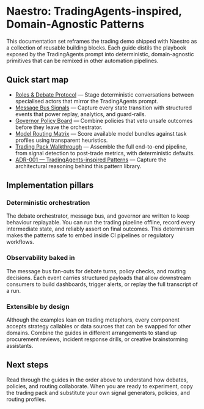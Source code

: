 # Naestro: TradingAgents-inspired, Domain-Agnostic Patterns

This documentation set reframes the trading demo shipped with Naestro as a
collection of reusable building blocks. Each guide distils the playbook exposed
by the TradingAgents prompt into deterministic, domain-agnostic primitives that
can be remixed in other automation pipelines.

## Quick start map

- [Roles & Debate Protocol](patterns/roles-and-debate.md) — Stage deterministic
  conversations between specialised actors that mirror the TradingAgents
  prompt.
- [Message Bus Signals](core/message-bus.md) — Capture every state transition
  with structured events that power replay, analytics, and guard-rails.
- [Governor Policy Board](governance/governor.md) — Combine policies that veto
  unsafe outcomes before they leave the orchestrator.
- [Model Routing Matrix](routing/model-routing.md) — Score available model
  bundles against task profiles using transparent heuristics.
- [Trading Pack Walkthrough](packs/trading.md) — Assemble the full end-to-end
  pipeline, from signal detection to post-trade metrics, with deterministic
  defaults.
- [ADR-001 — TradingAgents-inspired Patterns](adr/ADR-001-trading-inspired-patterns.md)
  — Capture the architectural reasoning behind this pattern library.

## Implementation pillars

### Deterministic orchestration

The debate orchestrator, message bus, and governor are written to keep behaviour
replayable. You can run the trading pipeline offline, record every intermediate
state, and reliably assert on final outcomes. This determinism makes the
patterns safe to embed inside CI pipelines or regulatory workflows.

### Observability baked in

The message bus fan-outs for debate turns, policy checks, and routing decisions.
Each event carries structured payloads that allow downstream consumers to build
dashboards, trigger alerts, or replay the full transcript of a run.

### Extensible by design

Although the examples lean on trading metaphors, every component accepts
strategy callables or data sources that can be swapped for other domains.
Combine the guides in different arrangements to stand up procurement reviews,
incident response drills, or creative brainstorming assistants.

## Next steps

Read through the guides in the order above to understand how debates, policies,
and routing collaborate. When you are ready to experiment, copy the trading pack
and substitute your own signal generators, policies, and routing profiles.
